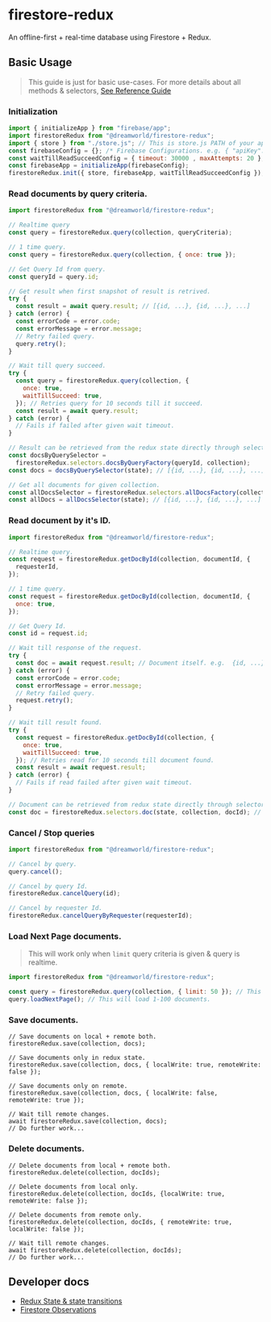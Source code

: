 # firestore-redux

An offline-first + real-time database using Firestore + Redux.

## Basic Usage

> This guide is just for basic use-cases. For more details about all methods & selectors, [See Reference Guide](./wiki/user-reference-guide.md)

### Initialization

```js
import { initializeApp } from "firebase/app";
import firestoreRedux from "@dreamworld/firestore-redux";
import { store } from "./store.js"; // This is store.js PATH of your application where store is created using `createStore` So replace it if required.
const firebaseConfig = {}; /* Firebase Configurations. e.g. { "apiKey": "AIzaSyAD9RzBEZ_pzZomgIbyIHo0No4PoFDm2Zc", "authDomain": "friendlyeats-d6aa1.firebaseapp.com", "projectId": "friendlyeats-d6aa1" } */
const waitTillReadSucceedConfig = { timeout: 30000 , maxAttempts: 20 }; // timeout is in milliseconds.
const firebaseApp = initializeApp(firebaseConfig);
firestoreRedux.init({ store, firebaseApp, waitTillReadSucceedConfig });
```

### Read documents by query criteria.

```javascript
import firestoreRedux from "@dreamworld/firestore-redux";

// Realtime query
const query = firestoreRedux.query(collection, queryCriteria);

// 1 time query.
const query = firestoreRedux.query(collection, { once: true });

// Get Query Id from query.
const queryId = query.id;

// Get result when first snapshot of result is retrived.
try {
  const result = await query.result; // [{id, ...}, {id, ...}, ...]
} catch (error) {
  const errorCode = error.code;
  const errorMessage = error.message;
  // Retry failed query.
  query.retry();
}

// Wait till query succeed.
try {
  const query = firestoreRedux.query(collection, {
    once: true,
    waitTillSucceed: true,
  }); // Retries query for 10 seconds till it succeed.
  const result = await query.result;
} catch (error) {
  // Fails if failed after given wait timeout.
}

// Result can be retrieved from the redux state directly through selector factory.
const docsByQuerySelector =
  firestoreRedux.selectors.docsByQueryFactory(queryId, collection);
const docs = docsByQuerySelector(state); // [{id, ...}, {id, ...}, ...]

// Get all documents for given collection.
const allDocsSelector = firestoreRedux.selectors.allDocsFactory(collection);
const allDocs = allDocsSelector(state); // [{id, ...}, {id, ...}, ...]
```

### Read document by it's ID.

```javascript
import firestoreRedux from "@dreamworld/firestore-redux";

// Realtime query.
const request = firestoreRedux.getDocById(collection, documentId, {
  requesterId,
});

// 1 time query.
const request = firestoreRedux.getDocById(collection, documentId, {
  once: true,
});

// Get Query Id.
const id = request.id;

// Wait till response of the request.
try {
  const doc = await request.result; // Document itself. e.g.  {id, ...}
} catch (error) {
  const errorCode = error.code;
  const errorMessage = error.message;
  // Retry failed query.
  request.retry();
}

// Wait till result found.
try {
  const request = firestoreRedux.getDocById(collection, {
    once: true,
    waitTillSucceed: true,
  }); // Retries read for 10 seconds till document found.
  const result = await request.result;
} catch (error) {
  // Fails if read failed after given wait timeout.
}

// Document can be retrieved from redux state directly through selector.
const doc = firestoreRedux.selectors.doc(state, collection, docId); // {id, ...}
```

### Cancel / Stop queries

```javascript
import firestoreRedux from "@dreamworld/firestore-redux";

// Cancel by query.
query.cancel();

// Cancel by query Id.
firestoreRedux.cancelQuery(id);

// Cancel by requester Id.
firestoreRedux.cancelQueryByRequester(requesterId);
```

### Load Next Page documents.

> This will work only when `limit` query criteria is given & query is realtime.

```javascript
import firestoreRedux from "@dreamworld/firestore-redux";

const query = firestoreRedux.query(collection, { limit: 50 }); // This will load 1-50 documents.
query.loadNextPage(); // This will load 1-100 documents.
```

### Save documents.

```JS
// Save documents on local + remote both.
firestoreRedux.save(collection, docs);

// Save documents only in redux state.
firestoreRedux.save(collection, docs, { localWrite: true, remoteWrite: false });

// Save documents only on remote.
firestoreRedux.save(collection, docs, { localWrite: false, remoteWrite: true });

// Wait till remote changes.
await firestoreRedux.save(collection, docs);
// Do further work...
```

### Delete documents.

```JS
// Delete documents from local + remote both.
firestoreRedux.delete(collection, docIds);

// Delete documents from local only.
firestoreRedux.delete(collection, docIds, {localWrite: true, remoteWrite: false });

// Delete documents from remote only.
firestoreRedux.delete(collection, docIds, { remoteWrite: true, localWrite: false });

// Wait till remote changes.
await firestoreRedux.delete(collection, docIds);
// Do further work...
```

## Developer docs

- [Redux State & state transitions](wiki/state.md)
- [Firestore Observations](wiki/firestore-observations.md)
